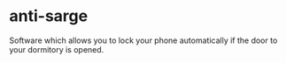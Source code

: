 # anti-sarge
Software which allows you to lock your phone automatically if the door to your dormitory is opened.
